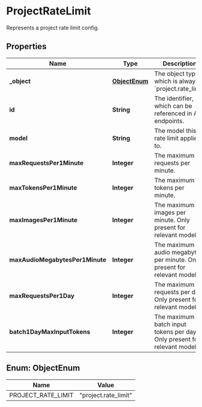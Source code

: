 

# ProjectRateLimit

Represents a project rate limit config.

## Properties

| Name | Type | Description | Notes |
|------------ | ------------- | ------------- | -------------|
|**_object** | [**ObjectEnum**](#ObjectEnum) | The object type, which is always &#x60;project.rate_limit&#x60; |  |
|**id** | **String** | The identifier, which can be referenced in API endpoints. |  |
|**model** | **String** | The model this rate limit applies to. |  |
|**maxRequestsPer1Minute** | **Integer** | The maximum requests per minute. |  |
|**maxTokensPer1Minute** | **Integer** | The maximum tokens per minute. |  |
|**maxImagesPer1Minute** | **Integer** | The maximum images per minute. Only present for relevant models. |  [optional] |
|**maxAudioMegabytesPer1Minute** | **Integer** | The maximum audio megabytes per minute. Only present for relevant models. |  [optional] |
|**maxRequestsPer1Day** | **Integer** | The maximum requests per day. Only present for relevant models. |  [optional] |
|**batch1DayMaxInputTokens** | **Integer** | The maximum batch input tokens per day. Only present for relevant models. |  [optional] |



## Enum: ObjectEnum

| Name | Value |
|---- | -----|
| PROJECT_RATE_LIMIT | &quot;project.rate_limit&quot; |



